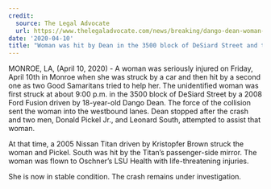 ```yaml
---
credit:
  source: The Legal Advocate
  url: https://www.thelegaladvocate.com/news/breaking/dango-dean-woman-hit-by-car-desiard-street-monroe
date: '2020-04-10'
title: "Woman was hit by Dean in the 3500 block of DeSiard Street and then struck by another vehicle"
---
```

MONROE, LA, (April 10, 2020) - A woman was seriously injured on Friday, April 10th in Monroe when she was struck by a car and then hit by a second one as two Good Samaritans tried to help her.
The unidentified woman was first struck at about 9:00 p.m. in the 3500 block of DeSiard Street by a 2008 Ford Fusion driven by 18-year-old Dango Dean. The force of the collision sent the woman into the westbound lanes. Dean stopped after the crash and two men, Donald Pickel Jr., and Leonard South, attempted to assist that woman.

At that time, a 2005 Nissan Titan driven by Kristopfer Brown struck the woman and Pickel. South was hit by the Titan’s passenger-side mirror. The woman was flown to Oschner’s LSU Health with life-threatening injuries.

She is now in stable condition. The crash remains under investigation.
